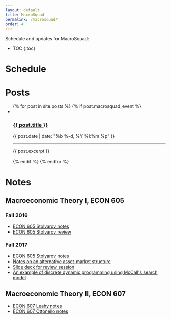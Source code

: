 ```yaml
---
layout: default
title: MacroSquad
permalink: /macrosquad/
order: 4
---
```


Schedule and updates for MacroSquad:

* TOC
{:toc}

# Schedule

<script src="https://code.jquery.com/jquery-3.1.1.min.js"   
integrity="sha256-hVVnYaiADRTO2PzUGmuLJr8BLUSjGIZsDYGmIJLv2b8="  crossorigin="anonymous"></script>
<script type="text/javascript" src="/scripts/moment.min.js"></script>
<script src="//cdnjs.cloudflare.com/ajax/libs/fullcalendar/3.2.0/fullcalendar.min.js"></script>
<link rel="stylesheet" href="//cdnjs.cloudflare.com/ajax/libs/fullcalendar/3.2.0/fullcalendar.min.css">
<link rel="stylesheet" media="print" href="//cdnjs.cloudflare.com/ajax/libs/fullcalendar/3.2.0/fullcalendar.print.css">

<script>
$(document).ready(function() {

	$('#calendar').fullCalendar({
		events:'/calendar-data/'
	})

});

</script>


<!-- {% for event in site.events %}
{{event.title}} {{event.event_date}}<br/>
{% endfor %} -->

<div id="calendar"></div>

# Posts

<ul class="posts">
  {% for post in site.posts %}
	{% if post.macrosquad_event %}
  <li>
    <br>
    <h3>
      <a class="post-link" href="{{ post.url | prepend: site.baseurl }}">{{ post.title }}</a>
    </h3>
    <span class="post-meta">{{ post.date | date: "%b %-d, %Y %l:%m %p" }}</span>
    <hr id="line">
    <div class="content">
      {{ post.excerpt }}
    </div>
    <br>
  </li>
	{% endif %}
  {% endfor %}
</ul>

# Notes

## Macroeconomic Theory I, ECON 605

### Fall 2016
* [ECON 605 Stolyarov notes](https://umich.box.com/s/3x06wji3k2mkmwrcbdggwlrq410vtg0g)
* [ECON 605 Stolyarov review](https://umich.box.com/s/14r5lvjjoq9wwz0d6mor8jn49v6vig5g)
<!-- * [ECON 605 Leahy notes](https://umich.box.com/s/qwizsx7l6ejrnzdunmrckznnwhge2h9y) -->

### Fall 2017

* [ECON 605 Stolyarov notes](https://umich.box.com/s/en7jhgvw65df3wfkjzb646wdfr4hg3v9)
* [Notes on an alternative asset-market structure](https://umich.box.com/s/5qpfey58m9jdblyjpt3h2ljbvt8hnqfc)
* [Slide deck for review session](https://umich.box.com/s/hue9d7wsuo5tnttuah21f58tzg4y864r)
* [An example of discrete dynamic programming using McCall's search model](https://umich.box.com/s/qdjzbsqttnjp9be6alvkmlrulclky14m)

## Macroeconomic Theory II, ECON 607

* [ECON 607 Leahy notes](https://umich.box.com/s/eavv25aglyxfnsewbl5fq1vhjtwg0svq)
* [ECON 607 Ottonello notes](https://umich.box.com/s/asenqn5dn9d0pv9yyexigt5wk7uu201r)
